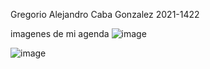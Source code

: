 Gregorio Alejandro Caba Gonzalez 2021-1422


imagenes de mi agenda
![image](https://user-images.githubusercontent.com/100645620/181129710-686b2ab8-6db1-4591-aae5-cd7dd50b593f.png)


![image](https://user-images.githubusercontent.com/100645620/181129736-d934e877-7955-476f-a67d-cd0b298df2cb.png)
